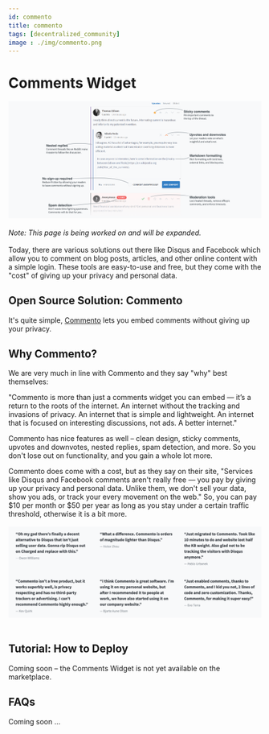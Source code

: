 ```yaml
---
id: commento
title: commento
tags: [decentralized_community]
image : ./img/commento.png
---
```


# Comments Widget

![](./img/commento_view.png)
<br/>
<br/>
*Note: This page is being worked on and will be expanded.*
<br/>
<br/>
Today, there are various solutions out there like Disqus and Facebook which allow you to comment on blog posts, articles, and other online content with a simple login. These tools are easy-to-use and free, but they come with the "cost" of giving up your privacy and personal data.

## Open Source Solution: Commento

It's quite simple, [Commento](https://commento.io/) lets you embed comments without giving up your privacy.

## Why Commento?

We are very much in line with Commento and they say "why" best themselves:

"Commento is more than just a comments widget you can embed — it’s a return to the roots of the internet. An internet without the tracking and invasions of privacy. An internet that is simple and lightweight. An internet that is focused on interesting discussions, not ads. A better internet."

Commento has nice features as well – clean design, sticky comments, upvotes and downvotes, nested replies, spam detection, and more. So you don't lose out on functionality, and you gain a whole lot more.

Commento does come with a cost, but as they say on their site, "Services like Disqus and Facebook comments aren't really free — you pay by giving up your privacy and personal data. Unlike them, we don't sell your data, show you ads, or track your every movement on the web." So, you can pay $10 per month or $50 per year as long as you stay under a certain traffic threshold, otherwise it is a bit more.
<br/>
<br/>
![](./img/commento2.png)
<br/>
<br/>
## Tutorial: How to Deploy

Coming soon – the Comments Widget is not yet available on the marketplace.

## FAQs

Coming soon ...